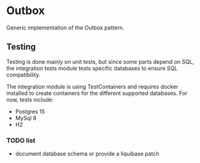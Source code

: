 # Outbox

Generic implementation of the Outbox pattern.

## Testing

Testing is done mainly on unit tests, but since some parts depend on SQL, the integration tests module tests
specific databases to ensure SQL compatibility.

The integration module is using TestContainers and requires docker installed to create containers for the different 
supported databases. For now, tests include:
- Postgres 15
- MySql 8
- H2

### TODO list

- document database schema or provide a liquibase patch
